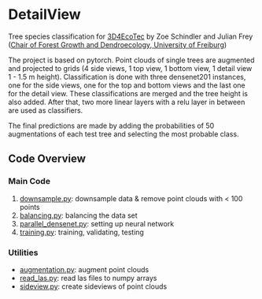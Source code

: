 # DetailView
Tree species classification for [3D4EcoTec](https://github.com/stefp/Tr3D_species)
by Zoe Schindler and Julian Frey (<a href ="https://www.iww.uni-freiburg.de/">Chair of Forest Growth and Dendroecology, University of Freiburg</a>)

The project is based on pytorch. Point clouds of single trees are augmented and projected to grids 
(4 side views, 1 top view, 1 bottom view, 1 detail view 1 - 1.5 m height). Classification is done 
with three densenet201 instances, one for the side views, one for the top and bottom views and the 
last one for the detail view. These classifications are merged and the tree height is also added. 
After that, two more linear layers with a relu layer in between are used as classifiers. 

The final predictions are made by adding the probabilities of 50 augmentations of each test tree 
and selecting the most probable class.

## Code Overview

### Main Code

1. <a href ="https://github.com/JulFrey/DetailView/blob/main/downsampling.py">downsample.py</a>: downsample data & remove point clouds with < 100 points
2. <a href = "https://github.com/JulFrey/DetailView/blob/main/balancing.py">balancing.py</a>: balancing the data set
3. <a href = "https://github.com/JulFrey/DetailView/blob/main/parallel_densenet.py">parallel_densenet.py</a>: setting up neural network
4. <a href = "https://github.com/JulFrey/DetailView/blob/main/training.py">training.py</a>: training, validating, testing

### Utilities

* <a href = "https://github.com/JulFrey/DetailView/blob/main/augmentation.py">augmentation.py</a>: augment point clouds
* <a href = "https://github.com/JulFrey/DetailView/blob/main/read_las.py">read_las.py</a>: read las files to numpy arrays
* <a href = "https://github.com/JulFrey/DetailView/blob/main/sideview.py">sideview.py</a>: create sideviews of point clouds

